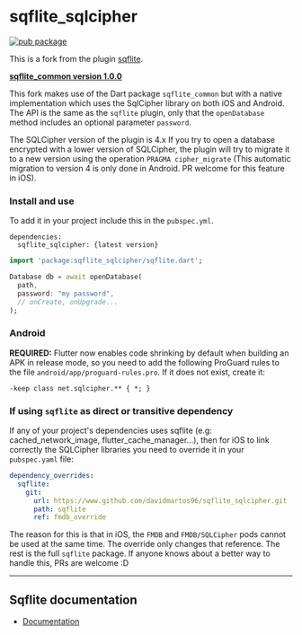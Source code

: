 # sqflite_sqlcipher

[![pub package](https://img.shields.io/pub/v/sqflite_sqlcipher.svg)](https://pub.dev/packages/sqflite_sqlcipher)

This is a fork from the plugin [sqflite](https://github.com/tekartik/sqflite).

 **[sqflite_common version 1.0.0](https://pub.dev/packages/sqflite_common)**

This fork makes use of the Dart package `sqflite_common` but with a native implementation which uses the SqlCipher library on both iOS and Android. The API is the same as the `sqflite` plugin, only that the `openDatabase` method includes an optional parameter `password`. 

The SQLCipher version of the plugin is 4.x If you try to open a database encrypted with a lower version of SQLCipher, the plugin will try to migrate it to a new version using the operation `PRAGMA cipher_migrate` (This automatic migration to version 4 is only done in Android. PR welcome for this feature in iOS).

### Install and use

To add it in your project include this in the `pubspec.yml`.
```
dependencies:
  sqflite_sqlcipher: {latest version}
```

```dart
import 'package:sqflite_sqlcipher/sqflite.dart';

Database db = await openDatabase(
  path,
  password: "my password",
  // onCreate, onUpgrade...
);
```

### Android
**REQUIRED:** Flutter now enables code shrinking by default when building an APK in release mode, so you need to add the following ProGuard rules to the file `android/app/proguard-rules.pro`. If it does not exist, create it:

```
-keep class net.sqlcipher.** { *; }
```

### If using `sqflite` as direct or transitive dependency

If any of your project's dependencies uses sqflite (e.g: cached_network_image, flutter_cache_manager...), then for iOS to link correctly the SQLCipher libraries you need to override it in your `pubspec.yaml` file:

```yaml
dependency_overrides:
  sqflite:
    git:
      url: https://www.github.com/davidmartos96/sqflite_sqlcipher.git
      path: sqflite
      ref: fmdb_override
```

The reason for this is that in iOS, the `FMDB` and `FMDB/SQLCipher` pods cannot be used at the same time. The override only changes that reference. The rest is the full `sqflite` package. 
If anyone knows about a better way to handle this, PRs are welcome :D


---

## Sqflite documentation

* [Documentation](https://github.com/tekartik/sqflite/blob/master/sqflite/README.md)
